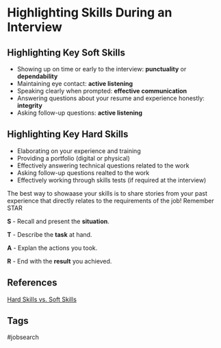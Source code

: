 # Highlighting Skills During an Interview 

## Highlighting Key Soft Skills
* Showing up on time or early to the interview: **punctuality** or **dependability**
* Maintaining eye contact: **active listening**
* Speaking clearly when prompted: **effective communication**
* Answering questions about your resume and experience honestly: **integrity**
* Asking follow-up questions: **active listening**

## Highlighting Key Hard Skills
* Elaborating on your experience and training
* Providing a portfolio (digital or physical)
* Effectively answering technical questions related to the work
* Asking follow-up questions realted to the work
* Effectively working through skills tests (if required at the interview)

The best way to showaase your skills is to share stories from your past experience that directly relates to the requirements of the job! Remember STAR  

**S** - Recall and present the **situation**.  

**T** - Describe the **task** at hand.  

**A** - Explan the actions you took.  

**R** - End with the **result** you achieved.  

## References
[Hard Skills vs. Soft Skills](https://www.indeed.com/career-advice/resumes-cover-letters/hard-skills-vs-soft-skills)

## Tags
#jobsearch

